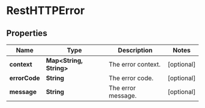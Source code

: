 

# RestHTTPError


## Properties

| Name | Type | Description | Notes |
|------------ | ------------- | ------------- | -------------|
|**context** | **Map&lt;String, String&gt;** | The error context. |  [optional] |
|**errorCode** | **String** | The error code. |  [optional] |
|**message** | **String** | The error message. |  [optional] |



